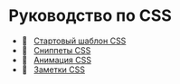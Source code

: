 # Руководство по CSS

- 📄 &nbsp;&nbsp;[Стартовый шаблон CSS](./start.md)
- 📄 &nbsp;&nbsp;[Сниппеты CSS](./snippets/readme.md)
- 📄 &nbsp;&nbsp;[Анимация CSS](./animations/readme.md)
- 📄 &nbsp;&nbsp;[Заметки CSS](./docs/readme.md)
